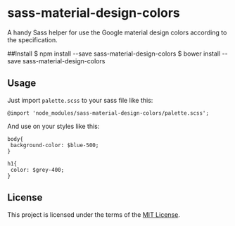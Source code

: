# sass-material-design-colors
A handy Sass helper for use the Google material design colors according to the specification.

##Install
	$ npm install --save sass-material-design-colors
	$ bower install --save sass-material-design-colors
## Usage

Just import `palette.scss` to your sass file like this:

	@import 'node_modules/sass-material-design-colors/palette.scss';

And use on your styles like this:

	body{
	 background-color: $blue-500;
	}

	h1{
	 color: $grey-400;
	}

## License

This project is licensed under the terms of the [MIT License](http://mit-license.org/).
